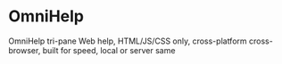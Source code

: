 OmniHelp
========

OmniHelp tri-pane Web help, HTML/JS/CSS only, cross-platform cross-browser, built for speed, local or server same
